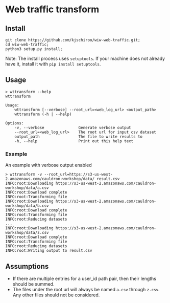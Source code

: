 # Web traffic transform #
## Install ##
```
git clone https://github.com/kjschiroo/wiw-web-traffic.git;
cd wiw-web-traffic;
python3 setup.py install;
```
Note: The install process uses `setuptools`. If your machine does not already
have it, install it with `pip install setuptools`.

## Usage ##
```
> wttransform --help
wttransform

Usage:
    wttransform [--verbose] --root_url=<web_log_url> <output_path>
    wttransform (-h | --help)

Options:
    -v, --verbose               Generate verbose output
    --root_url=<web_log_url>    The root url for input csv dataset
    output_path                 The file to write results to
    -h, --help                  Print out this help text
```
### Example ###
An example with verbose output enabled
```
> wttransform -v --root_url=https://s3-us-west-2.amazonaws.com/cauldron-workshop/data/ result.csv
INFO:root:Downloading https://s3-us-west-2.amazonaws.com/cauldron-workshop/data/a.csv
INFO:root:Download complete
INFO:root:Transforming file
INFO:root:Downloading https://s3-us-west-2.amazonaws.com/cauldron-workshop/data/b.csv
INFO:root:Download complete
INFO:root:Transforming file
INFO:root:Reducing datasets
...
INFO:root:Downloading https://s3-us-west-2.amazonaws.com/cauldron-workshop/data/z.csv
INFO:root:Download complete
INFO:root:Transforming file
INFO:root:Reducing datasets
INFO:root:Writing output to result.csv
```

## Assumptions ##
- If there are multiple entries for a user_id path pair, then their lengths should be summed.
- The files under the root url will always be named `a.csv` through `z.csv`. Any other files should not be considered.
